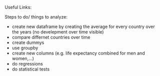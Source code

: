 Useful Links:

Steps to do/ things to analyze:
- create new dataframe by creating the average for every country over the years (no develepment over time visible)
- compare differnet countries over time
- create dummys
- use groupby
- create new columns (e.g. life expectancy combined for men and women,...)
- do regressions
- do statistical tests
